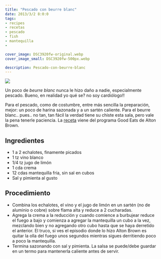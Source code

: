 ```yaml
---
title: "Pescado con beurre blanc"
date: 2013/3/2 8:0:0
tags:
- recipes
- recetas
- pescado
- fish
- mantequilla
-

cover_image: DSC3920fw-original.webp
cover_image_small: DSC3920fw-500px.webp

description: Pescado-con-beurre-blanc
---
```





[![](DSC3920fw-800px.webp)](DSC3920fw-original.webp)

Un poco de *beurre blanc* nunca le hizo daño a nadie, especialmente pescado. Bueno, en realidad yo qué se? no soy cardiólogo!!

Para el pescado, como de costumbre, entre más sencilla la preparación, mejor: un poco de harina sazonada y a un sartén caliente. Para el beurre blanc.. pues.. no tan, tan fácil la verdad tiene su chiste esta sala, pero vale la pena tenerle paciencia. La <a href="https://www.foodnetwork.com/recipes/alton-brown/raymond-beurre-blanc-recipe-1910576">receta</a> viene del programa Good Eats de Alton Brown.     

## Ingredientes

* 1 a 2 echalotes, finamente picados
* 1 tz vino blanco
* 1/4 tz jugo de limón
* 1 cda crema
* 12 cdas mantequilla fria, sin sal en cubos
* Sal y pimienta al gusto

## Procedimiento
* Combina los echalotes, el vino y el jugo de limón en un sartén (no de aluminio o cobre) sobre flama alta y reduce a 2 cucharadas. 
* Agrega la crema a la reducción y cuando comience a burbujear reduce el fuego a bajo y comienza a agregar la mantequilla un cubo a la vez, mezclando bien y no agregando otro cubo hasta que se haya derretido el anterior. El truco, si ves el episodio donde lo hizo Alton Brown es quitar la olla del fuego unos segundos mientras sigues derritiendo poco a poco la mantequilla. 
* Termina sazonando con sal y pimienta. La salsa se puede/debe guardar en un termo para mantenerla caliente antes de servir.

